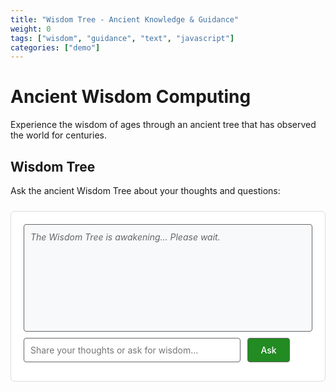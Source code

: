 ```yaml
---
title: "Wisdom Tree - Ancient Knowledge & Guidance"
weight: 0
tags: ["wisdom", "guidance", "text", "javascript"]
categories: ["demo"]
---
```


# Ancient Wisdom Computing

Experience the wisdom of ages through an ancient tree that has observed the world for centuries.

## Wisdom Tree

Ask the ancient Wisdom Tree about your thoughts and questions:

<div id="chatbot-demo">
  <div id="chat-history" style="min-height: 150px; border: 1px solid #666; border-radius: 4px; padding: 10px; background: #f8f9fa; margin-bottom: 10px; color: #333;">
    <div style="color: #666; font-style: italic;">The Wisdom Tree is awakening... Please wait.</div>
  </div>
  <div style="margin-bottom: 10px;">
    <input type="text" id="chat-input" placeholder="Share your thoughts or ask for wisdom..." style="width: 75%; padding: 10px; border: 1px solid #666; border-radius: 4px; color: #333; background: #fff;" disabled>
    <button id="chat-send" style="padding: 10px 20px; border: 1px solid #666; border-radius: 4px; background: #228B22; color: #fff; cursor: pointer; margin-left: 8px;" disabled>Ask</button>
  </div>
</div>

<script type="module">
import { pipeline, env } from 'https://cdn.jsdelivr.net/npm/@xenova/transformers@2.17.2';

env.allowRemoteModels = true;
env.allowLocalModels = false;

let textGenerator;

async function initializeModels() {
  try {
    document.getElementById('chat-history').innerHTML = '<div style="color: #666; font-style: italic;">The ancient Wisdom Tree is awakening...</div>';
    textGenerator = await pipeline('text-generation', 'Xenova/gpt2', {
      max_new_tokens: 100,
      temperature: 0.7,
      do_sample: true,
    });
    
    document.getElementById('chat-input').disabled = false;
    document.getElementById('chat-send').disabled = false;
    document.getElementById('chat-history').innerHTML = '<div style="color: #228B22; font-weight: bold;">🌳 The Wisdom Tree has awakened. Share your thoughts, seeker.</div>';
    
  } catch (error) {
    console.error('Error loading models:', error);
    document.getElementById('chat-history').innerHTML = '<div style="color: #dc3545;">The Wisdom Tree could not awaken. Please refresh the page.</div>';
  }
}

const chatHistory = document.getElementById('chat-history');
const chatInput = document.getElementById('chat-input');
const chatSend = document.getElementById('chat-send');

function displayQA(question, answer) {
  chatHistory.innerHTML = '';
  
  const qDiv = document.createElement('div');
  qDiv.style.margin = '8px 0';
  qDiv.style.padding = '4px 0';
  qDiv.innerHTML = `<strong>You:</strong> ${question}`;
  chatHistory.appendChild(qDiv);
  
  const aDiv = document.createElement('div');
  aDiv.style.margin = '8px 0';
  aDiv.style.padding = '4px 0';
  aDiv.innerHTML = `<strong>🌳 Wisdom Tree:</strong> ${answer}`;
  chatHistory.appendChild(aDiv);
}

chatSend.onclick = async function() {
  const userMsg = chatInput.value.trim();
  if (!userMsg || !textGenerator) return;
  
  if (userMsg.length > 300) {
    alert('Your thoughts are too lengthy. Please keep them under 300 characters.');
    return;
  }
  
  chatSend.disabled = true;
  chatSend.textContent = 'Wait...';
  
  // Clear input field to show message was sent
  chatInput.value = '';
  
  // Show thinking animation
  chatHistory.innerHTML = `
    <div style="color: #228B22; font-weight: bold; margin: 8px 0;">
      <strong>You:</strong> ${userMsg}
    </div>
    <div style="color: #666; font-style: italic; margin: 8px 0;">
      🌳 <span id="thinking-dots">The Wisdom Tree is contemplating your words</span><span id="dots">...</span>
    </div>
  `;
  
  // Animate the thinking dots
  let dotCount = 0;
  const thinkingInterval = setInterval(() => {
    dotCount = (dotCount + 1) % 4;
    const dotsElement = document.getElementById('dots');
    if (dotsElement) {
      dotsElement.textContent = '.'.repeat(dotCount);
    }
  }, 500);
  
  // Small delay to ensure DOM updates before heavy computation
  await new Promise(resolve => setTimeout(resolve, 100));
  
try {
    const prompt = `You are an ancient wisdom tree. Speak very briefly and profoundly. Use few words with deep meaning. Be mysterious and cryptic. Sound deep and contemplative. A seeker asks: "${userMsg}"\n\nWisdom Tree whispers:`;
    
    const result = await textGenerator(prompt, {
      max_new_tokens: 500,
      temperature: 0.8,
      do_sample: true,
      pad_token_id: 50256,
      eos_token_id: 50256,
      repetition_penalty: 1.2,
      top_p: 0.85,
      top_k: 40
    });
    
    let response = result[0].generated_text.replace(prompt, '').trim();
    
    const lines = response.split('\n').filter(line => line.trim());
    if (lines.length > 0) {
      response = lines[0].trim();
    }
    
    response = response.replace(/^(Answer:|Question:|A:|Q:)/i, '').trim();
    
    if (response.length > 15 && !response.match(/[.!?]$/)) {
      const sentences = response.split(/([.!?]+)/);
      if (sentences.length > 2) {
        let completeResponse = '';
        for (let i = 0; i < sentences.length - 1; i += 2) {
          if (sentences[i].trim() && sentences[i + 1]) {
            completeResponse += sentences[i].trim() + sentences[i + 1];
          }
        }
        if (completeResponse.length > 15) {
          response = completeResponse.trim();
        }
      }
    }
    
    if (response.length < 15 || response === '') {
      response = "The winds whisper that your question requires deeper reflection. Perhaps ask in another way, seeker.";
    }
    
    if (response.length > 400) {
      response = response.substring(0, 397) + '...';
    }
    
    // Clear thinking animation
    clearInterval(thinkingInterval);
    
    displayQA(userMsg, response);
    
  } catch (error) {
    console.error('Generation error:', error);
    
    // Clear thinking animation on error
    clearInterval(thinkingInterval);
    
    displayQA(userMsg, "The ancient roots stir with confusion. Please ask your question again, seeker.");
  }
  
  chatSend.disabled = false;
  chatSend.textContent = 'Ask';
};

chatInput.addEventListener('keydown', function(e) {
  if (e.key === 'Enter' && !chatSend.disabled) chatSend.onclick();
});

// Memory cleanup when page is unloaded
window.addEventListener('beforeunload', function() {
  if (textGenerator) {
    textGenerator = null;
  }
});

// Cleanup when page becomes hidden (user switches tabs or minimizes app)
document.addEventListener('visibilitychange', function() {
  if (document.hidden && textGenerator) {
    // Optional: Release model when tab is hidden for memory management
    console.log('Page hidden - model still active');
  }
});

// Mobile-specific cleanup events
window.addEventListener('pagehide', function() {
  if (textGenerator) {
    textGenerator = null;
    console.log('Mobile: Page hidden, model cleared');
  }
});

// iOS Safari specific - when app goes to background
window.addEventListener('blur', function() {
  if (textGenerator) {
    console.log('Mobile: App backgrounded');
  }
});

// Android Chrome specific - when app is minimized
document.addEventListener('freeze', function() {
  if (textGenerator) {
    textGenerator = null;
    console.log('Mobile: App frozen, model cleared');
  }
});

// When app resumes (optional - could reinitialize if needed)
document.addEventListener('resume', function() {
  console.log('Mobile: App resumed');
});

initializeModels();
</script>

<style>
#chatbot-demo {
  border: 1px solid #ddd;
  padding: 20px;
  margin: 24px 0;
  border-radius: 6px;
  background: #fff;
  color: #333;
}

button:hover {
  opacity: 0.85;
  transform: translateY(-1px);
}

input[type="text"] {
  font-family: inherit;
  font-size: 14px;
}

button {
  font-family: inherit;
  font-size: 14px;
  font-weight: 500;
}

#chat-history div {
  color: #333;
  line-height: 1.4;
}
</style>